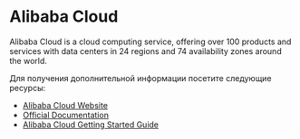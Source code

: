 # Alibaba Cloud

Alibaba Cloud is a cloud computing service, offering over 100 products and services with data centers in 24 regions and 74 availability zones around the world.

Для получения дополнительной информации посетите следующие ресурсы:

- [Alibaba Cloud Website](https://www.alibabacloud.com/)
- [Official Documentation](https://www.alibabacloud.com/help/en/)
- [Alibaba Cloud Getting Started Guide](https://www.alibabacloud.com/getting-started)
